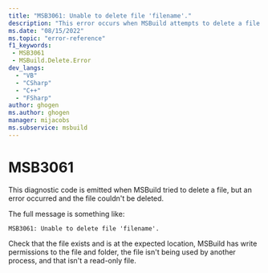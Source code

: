 ```yaml
---
title: "MSB3061: Unable to delete file 'filename'."
description: "This error occurs when MSBuild attempts to delete a file and an operating system error occurs."
ms.date: "08/15/2022"
ms.topic: "error-reference"
f1_keywords:
 - MSB3061
 - MSBuild.Delete.Error
dev_langs:
  - "VB"
  - "CSharp"
  - "C++"
  - "FSharp"
author: ghogen
ms.author: ghogen
manager: mijacobs
ms.subservice: msbuild
---
```

# MSB3061

This diagnostic code is emitted when MSBuild tried to delete a file, but an error occurred and the file couldn't be deleted.

The full message is something like:

```output
MSB3061: Unable to delete file 'filename'.
```

Check that the file exists and is at the expected location, MSBuild has write permissions to the file and folder, the file isn't being used by another process, and that isn't a read-only file.
